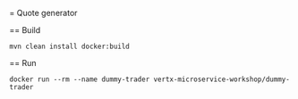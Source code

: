 = Quote generator


== Build

```
mvn clean install docker:build
```

== Run

```
docker run --rm --name dummy-trader vertx-microservice-workshop/dummy-trader
```